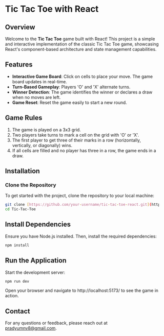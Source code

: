 # Tic Tac Toe with React

## Overview

Welcome to the **Tic Tac Toe** game built with React! This project is a simple and interactive implementation of the classic Tic Tac Toe game, showcasing React's component-based architecture and state management capabilities.

## Features

- **Interactive Game Board**: Click on cells to place your move. The game board updates in real-time.
- **Turn-Based Gameplay**: Players 'O' and 'X' alternate turns.
- **Winner Detection**: The game identifies the winner or declares a draw when no moves are left.
- **Game Reset**: Reset the game easily to start a new round.

## Game Rules

1. The game is played on a 3x3 grid.
2. Two players take turns to mark a cell on the grid with 'O' or 'X'.
3. The first player to get three of their marks in a row (horizontally, vertically, or diagonally) wins.
4. If all cells are filled and no player has three in a row, the game ends in a draw.

## Installation

### Clone the Repository

To get started with the project, clone the repository to your local machine:

```bash
git clone [https://github.com/your-username/tic-tac-toe-react.git](https://github.com/pradyumn8/Tic-Tac-Toe.git)
cd Tic-Tac-Toe
```

## Install Dependencies
Ensure you have Node.js installed. Then, install the required dependencies:

```bash
npm install
```
## Run the Application
Start the development server:

```bash
npm run dev
```

Open your browser and navigate to http://localhost:5173/ to see the game in action.

## Contact
For any questions or feedback, please reach out at pradyumnv8@gmail.com.
